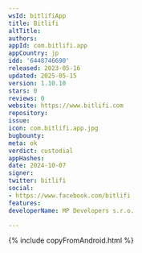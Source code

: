```yaml
---
wsId: bitlifiApp
title: Bitlifi
altTitle: 
authors: 
appId: com.bitlifi.app
appCountry: jp
idd: '6448746690'
released: 2023-05-16
updated: 2025-05-15
version: 1.10.10
stars: 0
reviews: 0
website: https://www.bitlifi.com
repository: 
issue: 
icon: com.bitlifi.app.jpg
bugbounty: 
meta: ok
verdict: custodial
appHashes: 
date: 2024-10-07
signer: 
twitter: bitlifi
social:
- https://www.facebook.com/bitlifi
features: 
developerName: MP Developers s.r.o.

---
```


{% include copyFromAndroid.html %}
